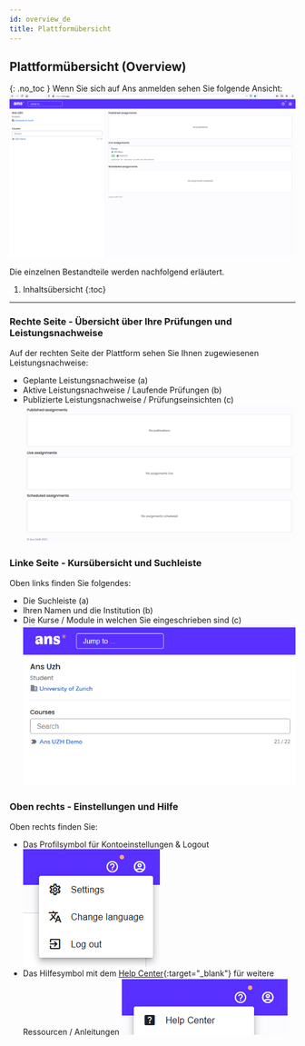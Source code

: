 ```yaml
---
id: overview_de
title: Plattformübersicht
---
```


## Plattformübersicht (Overview)
{: .no_toc }
Wenn Sie sich auf Ans anmelden sehen Sie folgende Ansicht:
[![Startseite-Uebersicht](assets/overview.png)](assets/overview.png)

Die einzelnen Bestandteile werden nachfolgend erläutert.

1. Inhaltsübersicht
{:toc}

---

### Rechte Seite - Übersicht über Ihre Prüfungen und Leistungsnachweise
Auf der rechten Seite der Plattform sehen Sie Ihnen zugewiesenen Leistungsnachweise:
* Geplante Leistungsnachweise (a)
* Aktive Leistungsnachweise / Laufende Prüfungen (b)
* Publizierte Leistungsnachweise / Prüfungseinsichten (c)
[![Startseite-Uebersicht-Rechts](assets/overview-right.png)](assets/overview-right.png)

### Linke Seite - Kursübersicht und Suchleiste
Oben links finden Sie folgendes:
* Die Suchleiste (a)
* Ihren Namen und die Institution (b)
* Die Kurse / Module in welchen Sie eingeschrieben sind (c)
[![Startseite-Uebersicht-Links](assets/overview-left.png)](assets/overview-left.png)

### Oben rechts - Einstellungen und Hilfe
Oben rechts finden Sie:
* Das Profilsymbol für Kontoeinstellungen & Logout  
[![Startseite-Uebersicht-Einstellungen](assets/overview-settings.png)](assets/overview-settings.png)
* Das Hilfesymbol mit dem [Help Center](https://support.ans.app/hc/en-us){:target="_blank"} für weitere Ressourcen / Anleitungen
[![Startseite-Uebersicht-Hilfe](assets/overview-help.png)](assets/overview-help.png)



